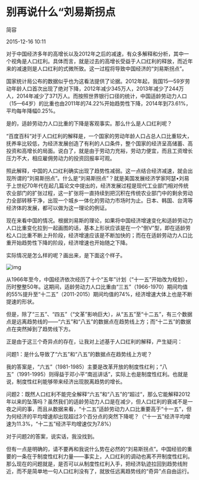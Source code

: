 # 别再说什么“刘易斯拐点

简容

2015-12-16 10:11 

对于中国经济多年的高增长以及2012年之后的减速，有众多解释和分析，其中一个视角是人口红利。具体而言，就是过去的高增长受益于人口红利的释放，而近年来的减速则是人口红利的式微所致。这一过程将导致中国经济的“刘易斯拐点”。



国家统计局公布的数据似乎也为这看法提供了论据。2012年起，我国15—59岁劳动年龄人口首次出现了绝对下降，2012年减少345万人，2013年减少了244万人，2014年减少了371万人。而按照世界银行口径的统计，中国适龄劳动力人口（15—64岁）的比重也由2011年的74.22%开始趋势性下降，2014年到73.61%，平均每年降幅0.25%。



是的，适龄劳动力人口比重的下降是客观事实。那么什么是人口红利呢？



“百度百科“对于人口红利的解释是，一个国家的劳动年龄人口占总人口比重较大，抚养率比较低，为经济发展创造了有利的人口条件，整个国家的经济呈高储蓄、高投资和高增长的局面。说白了，就是由于劳动力充裕，劳动力便宜，而且工资增长压力不大，相应雇佣劳动力的投资回报率可观。



照此解释，中国的人口红利确实出现了趋势性减弱。这一点结合经济减速，就会出现所谓的“刘易斯拐点”。什么是“刘易斯拐点”？就是美国发展经济学家阿瑟•刘易于上世纪70年代在起几篇论文中提出的，经济发展过程是现代工业部门相对传统农业部门的扩张过程，这一扩张将一直持续到把沉积在传统农业部门中的剩余劳动力全部转移干净，出现一个城乡一体化的劳动力市场时为止。日本、韩国、台湾等经济体的发展，都可以做为这一理论的例证。



现在来看中国的情况。根据刘易斯的理论，如果将中国经济增速变化和适龄劳动力人口比重变化拉到一起画图的话，基本上形状应该是在一个“倒V”型，即在适龄劳松人口比重不断上升阶段，经济增速应该是不断加快的；而在在适龄劳动力人口比重开始趋势性下降的阶段，经济增速也开始随之下降。



实际情况是怎么样的呢？画出来，是下面这个样子。



![img](http://image.thepaper.cn/www/image/4/696/420.jpg)

从1966年至今，中国经济依次经历了十个“五年”计划（“十一五”开始改为规划），历时整整50年。这期间，适龄劳动力人口比重由“三五”（1966-1970）期间均值的55%提升至“十二五”（2011-2015）期间均值的74%，经济增速大体上也是不断提速的形状。



但是，除了“三五”、“四五”（“文革”影响巨大），从“五五”至“十二五”，有三个数据点是远离趋势线的——“六五”和“八五”的数据点在趋势线上方；而“十二五”的数据点在突然掉到了趋势线下方。



正是由于这三个奇异点的存在，让我对上述基于人口红利的解释，产生疑问：



问题1：是什么导致了“六五”和“八五”的数据点在趋势线上方呢？



我的答案是，“六五”（1981-1985）主要是改革开放的制度性红利；“八五”（1991-1995）则得益于邓小平“南巡讲话”，实际上也是制度性红利。也就是说，制度性红利能够带来经济出现脱离趋势的增长。



问题2：既然人口红利不能完全解释“六五”和“八五”的“超过“，那么它能解释2012年以来的坠落吗？虽然我们的适龄劳动力人口是在减少，但人口红利的衰减不是一夜之间的事，而且从数据来看，“十二五”适龄劳动力人口比重要高于“十一五”，但为何经济的平均增速却出现超过3个百分点的突然下降呢？（“十一五”经济平均增速为11.3%，“十二五”经济平均增速仅为7.8%）



对于问题2的答案，说实话，我没找到。



但有一点是明确的，请不要再和我说什么势在必然的“刘易斯拐点”。中国经验的重要的一条在于制度性红利力量——事实上，人口红利的调动也离不开制度性红利。那么现在的问题就是，是否可以从制度性红利入手，把经济轨迹拉回到趋势线附近，而不是简单地一句人口红利没有了，就放任远离趋势线的“奇异”点自由运行。